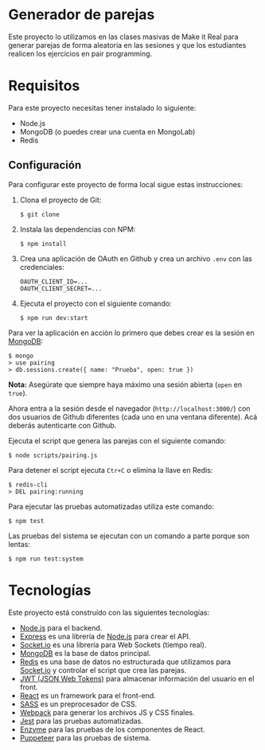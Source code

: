 # Generador de parejas

Este proyecto lo utilizamos en las clases masivas de Make it Real para generar parejas de forma aleatoria en las sesiones y que los estudiantes realicen los ejercicios en pair programming.

# Requisitos

Para este proyecto necesitas tener instalado lo siguiente:

* Node.js
* MongoDB (o puedes crear una cuenta en MongoLab)
* Redis

## Configuración

Para configurar este proyecto de forma local sigue estas instrucciones:

1. Clona el proyecto de Git:
    ````
    $ git clone
    ````
2. Instala las dependencias con NPM:
    ````
    $ npm install
    ````
3. Crea una aplicación de OAuth en Github y crea un archivo `.env` con las credenciales:
    ````
    OAUTH_CLIENT_ID=...
    OAUTH_CLIENT_SECRET=...
    ````
4. Ejecuta el proyecto con el siguiente comando:
    ````
    $ npm run dev:start
    ````

Para ver la aplicación en acción lo primero que debes crear es la sesión en [MongoDB](https://www.mongodb.com/):

```
$ mongo
> use pairing
> db.sessions.create({ name: "Prueba", open: true })
```

**Nota:** Asegúrate que siempre haya máximo una sesión abierta (`open` en `true`).

Ahora entra a la sesión desde el navegador (`http://localhost:3000/`) con dos usuarios de Github diferentes (cada uno en una ventana diferente). Acá deberás autenticarte con Github.

Ejecuta el script que genera las parejas con el siguiente comando:

```
$ node scripts/pairing.js
```

Para detener el script ejecuta `Ctr+C` o elimina la llave en Redis:

```
$ redis-cli
> DEL pairing:running
```

Para ejecutar las pruebas automatizadas utiliza este comando:

```
$ npm test
```

Las pruebas del sistema se ejecutan con un comando a parte porque son lentas:

```
$ npm run test:system
```

# Tecnologías

Este proyecto está construído con las siguientes tecnologías:

* [Node.js](https://nodejs.org/en/) para el backend.
* [Express](https://expressjs.com/) es una librería de [Node.js](https://nodejs.org/en/) para crear el API.
* [Socket.io](https://socket.io/) es una librería para Web Sockets (tiempo real).
* [MongoDB](https://www.mongodb.com/) es la base de datos principal.
* [Redis](https://redis.io/) es una base de datos no estructurada que utilizamos para [Socket.io](https://socket.io/) y controlar el script que crea las parejas.
* [JWT (JSON Web Tokens)](https://jwt.io/) para almacenar información del usuario en el front.
* [React](https://reactjs.org/) es un framework para el front-end.
* [SASS](https://sass-lang.com/) es un preprocesador de CSS.
* [Webpack](https://webpack.js.org/) para generar los archivos JS y CSS finales.
* [Jest](https://jestjs.io/) para las pruebas automatizadas.
* [Enzyme](https://airbnb.io/enzyme/) para las pruebas de los componentes de React.
* [Puppeteer](https://pptr.dev/) para las pruebas de sistema.
